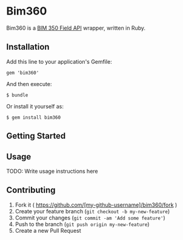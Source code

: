 # Bim360

Bim360 is a [BIM 350 Field API](http://www.autodesk.com/products/bim-360-field/overview) wrapper, written in Ruby.


## Installation

Add this line to your application's Gemfile:

    gem 'bim360'

And then execute:

    $ bundle

Or install it yourself as:

    $ gem install bim360

## Getting Started


## Usage

TODO: Write usage instructions here

## Contributing

1. Fork it ( https://github.com/[my-github-username]/bim360/fork )
2. Create your feature branch (`git checkout -b my-new-feature`)
3. Commit your changes (`git commit -am 'Add some feature'`)
4. Push to the branch (`git push origin my-new-feature`)
5. Create a new Pull Request
